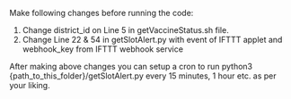 Make following changes before running the code:
1. Change district_id on Line 5 in getVaccineStatus.sh file.
2. Change Line 22 & 54 in getSlotAlert.py with event of IFTTT applet and webhook_key from IFTTT webhook service

After making above changes you can setup a cron to run python3 {path_to_this_folder}/getSlotAlert.py every 15 minutes, 1 hour etc. as per your liking.
